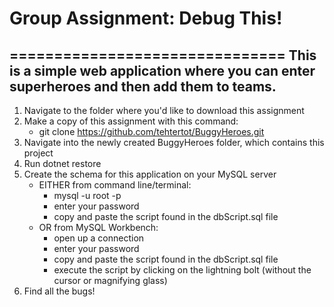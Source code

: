 # Group Assignment: Debug This!
===============================
This is a simple web application where you can enter superheroes and then add them to teams.
-------------------------------

1. Navigate to the folder where you'd like to download this assignment
2. Make a copy of this assignment with this command:
    - git clone https://github.com/tehtertot/BuggyHeroes.git
3. Navigate into the newly created BuggyHeroes folder, which contains this project
4. Run dotnet restore
5. Create the schema for this application on your MySQL server 
    - EITHER from command line/terminal: 
        - mysql -u root -p
        - enter your password
        - copy and paste the script found in the dbScript.sql file
    - OR from MySQL Workbench:
        - open up a connection
        - enter your password
        - copy and paste the script found in the dbScript.sql file
        - execute the script by clicking on the lightning bolt (without the cursor or magnifying glass)
5. Find all the bugs!